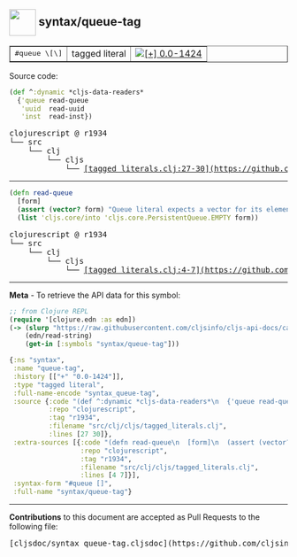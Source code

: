 ## <img width="48px" valign="middle" src="http://i.imgur.com/Hi20huC.png"> syntax/queue-tag

 <table border="1">
<tr>
<td><samp>#queue \[\]</samp></td>
<td>tagged literal</td>
<td><a href="https://github.com/cljsinfo/cljs-api-docs/tree/0.0-1424"><img valign="middle" alt="[+] 0.0-1424" src="https://img.shields.io/badge/+-0.0--1424-lightgrey.svg"></a> </td>
</tr>
</table>






Source code:

```clj
(def ^:dynamic *cljs-data-readers*
  {'queue read-queue
   'uuid  read-uuid
   'inst  read-inst})
```

 <pre>
clojurescript @ r1934
└── src
    └── clj
        └── cljs
            └── <ins>[tagged_literals.clj:27-30](https://github.com/clojure/clojurescript/blob/r1934/src/clj/cljs/tagged_literals.clj#L27-L30)</ins>
</pre>


---

```clj
(defn read-queue
  [form]
  (assert (vector? form) "Queue literal expects a vector for its elements.")
  (list 'cljs.core/into 'cljs.core.PersistentQueue.EMPTY form))
```

 <pre>
clojurescript @ r1934
└── src
    └── clj
        └── cljs
            └── <ins>[tagged_literals.clj:4-7](https://github.com/clojure/clojurescript/blob/r1934/src/clj/cljs/tagged_literals.clj#L4-L7)</ins>
</pre>

---

__Meta__ - To retrieve the API data for this symbol:

```clj
;; from Clojure REPL
(require '[clojure.edn :as edn])
(-> (slurp "https://raw.githubusercontent.com/cljsinfo/cljs-api-docs/catalog/cljs-api.edn")
    (edn/read-string)
    (get-in [:symbols "syntax/queue-tag"]))
```

```clj
{:ns "syntax",
 :name "queue-tag",
 :history [["+" "0.0-1424"]],
 :type "tagged literal",
 :full-name-encode "syntax_queue-tag",
 :source {:code "(def ^:dynamic *cljs-data-readers*\n  {'queue read-queue\n   'uuid  read-uuid\n   'inst  read-inst})",
          :repo "clojurescript",
          :tag "r1934",
          :filename "src/clj/cljs/tagged_literals.clj",
          :lines [27 30]},
 :extra-sources [{:code "(defn read-queue\n  [form]\n  (assert (vector? form) \"Queue literal expects a vector for its elements.\")\n  (list 'cljs.core/into 'cljs.core.PersistentQueue.EMPTY form))",
                  :repo "clojurescript",
                  :tag "r1934",
                  :filename "src/clj/cljs/tagged_literals.clj",
                  :lines [4 7]}],
 :syntax-form "#queue []",
 :full-name "syntax/queue-tag"}

```

---

__Contributions__ to this document are accepted as Pull Requests to the following file:

 <pre>
[cljsdoc/syntax_queue-tag.cljsdoc](https://github.com/cljsinfo/cljs-api-docs/blob/master/cljsdoc/syntax_queue-tag.cljsdoc)
</pre>

